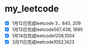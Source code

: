 # my_leetcode
- [x] 1月12日完成leetcode 3，645, 209
- [x] 1月13日完成leetcode567,438, 1695 
- [x] 1月14日完成leetcode1208,1004
- [x] 3月11日完成leetcode1052,1423
